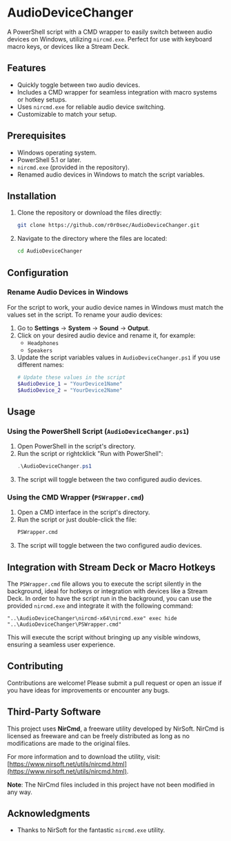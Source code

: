 # AudioDeviceChanger

A PowerShell script with a CMD wrapper to easily switch between audio devices on Windows, utilizing `nircmd.exe`. Perfect for use with keyboard macro keys, or devices like a Stream Deck.

## Features

- Quickly toggle between two audio devices.
- Includes a CMD wrapper for seamless integration with macro systems or hotkey setups.
- Uses `nircmd.exe` for reliable audio device switching.
- Customizable to match your setup.

## Prerequisites

- Windows operating system.
- PowerShell 5.1 or later.
- `nircmd.exe` (provided in the repository).
- Renamed audio devices in Windows to match the script variables.

## Installation

1. Clone the repository or download the files directly:
   ```bash
   git clone https://github.com/r0r0sec/AudioDeviceChanger.git
   ```
2. Navigate to the directory where the files are located:
   ```bash
   cd AudioDeviceChanger
   ```

## Configuration

### Rename Audio Devices in Windows

For the script to work, your audio device names in Windows must match the values set in the script. To rename your audio devices:

1. Go to **Settings** → **System** → **Sound** → **Output**.
2. Click on your desired audio device and rename it, for example:
   - `Headphones`
   - `Speakers`
3. Update the script variables values in `AudioDeviceChanger.ps1` if you use different names:
   ```powershell
   # Update these values in the script
   $AudioDevice_1 = "YourDevice1Name"
   $AudioDevice_2 = "YourDevice2Name"
   ```

## Usage

### Using the PowerShell Script (`AudioDeviceChanger.ps1`)

1. Open PowerShell in the script's directory.
2. Run the script or rightcklick "Run with PowerShell":
   ```powershell
   .\AudioDeviceChanger.ps1
   ```
3. The script will toggle between the two configured audio devices.

### Using the CMD Wrapper (`PSWrapper.cmd`)

1. Open a CMD interface in the script's directory.
2. Run the script or just double-click the file:
   ```cmd
   PSWrapper.cmd
   ```
3. The script will toggle between the two configured audio devices.

## Integration with Stream Deck or Macro Hotkeys
The `PSWrapper.cmd` file allows you to execute the script silently in the background, ideal for hotkeys or integration with devices like a Stream Deck.
In order to have the script run in the background, you can use the provided `nircmd.exe` and integrate it with the following command:

```plaintext
"..\AudioDeviceChanger\nircmd-x64\nircmd.exe" exec hide "..\AudioDeviceChanger\PSWrapper.cmd"
```

This will execute the script without bringing up any visible windows, ensuring a seamless user experience.

## Contributing

Contributions are welcome! Please submit a pull request or open an issue if you have ideas for improvements or encounter any bugs.

## Third-Party Software

This project uses **NirCmd**, a freeware utility developed by NirSoft. NirCmd is licensed as freeware and can be freely distributed as long as no modifications are made to the original files.

For more information and to download the utility, visit: [https://www.nirsoft.net/utils/nircmd.html](https://www.nirsoft.net/utils/nircmd.html).

**Note**: The NirCmd files included in this project have not been modified in any way.

## Acknowledgments

- Thanks to NirSoft for the fantastic `nircmd.exe` utility.
